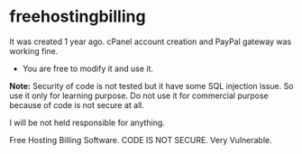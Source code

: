 # freehostingbilling


It was created 1 year ago. cPanel account creation and PayPal gateway was working fine.

- You are free to modify it and use it.


**Note:** Security of code is not tested but it have some SQL injection issue. So use it only for learning purpose. Do not use it for commercial purpose because of code is not secure at all. 

I will be not held responsible for anything.


Free Hosting Billing Software. CODE IS NOT SECURE. Very Vulnerable.
